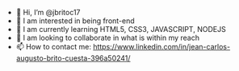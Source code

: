 - 👋 Hi, I’m @jbritoc17
- 👀 I am interested in being front-end
- 🌱 I am currently learning HTML5, CSS3, JAVASCRIPT, NODEJS
- 💞️ I am looking to collaborate in what is within my reach
- 📫 How to contact me:
https://www.linkedin.com/in/jean-carlos-augusto-brito-cuesta-396a50241/


<!---
jbritoc17/jbritoc17 is a ✨ special ✨ repository because its `README.md` (this file) appears on your GitHub profile.
You can click the Preview link to take a look at your changes.
--->
